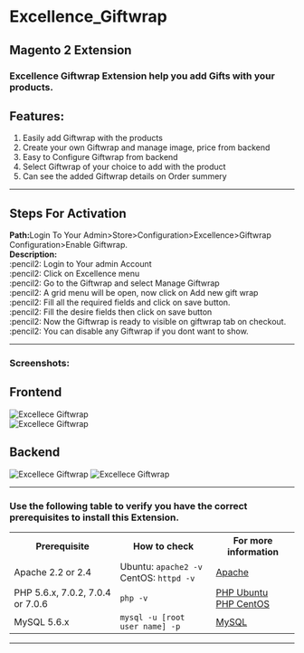 # Excellence_Giftwrap 
## Magento 2 Extension

### Excellence Giftwrap Extension help you add Gifts with your products.



## Features:
1. Easily add Giftwrap with the products
2. Create your own Giftwrap and manage image, price from backend
3. Easy to Configure Giftwrap from backend
4. Select Giftwrap of your choice to add with the product
5. Can see the added Giftwrap details on Order summery

__________________________________________________________________________________________________
## Steps For Activation
<div>
	<div>
	   <b>Path:</b>Login To Your Admin>Store>Configuration>Excellence>Giftwrap Configuration>Enable Giftwrap.
	</div>
	<div>
		<b>Description: </b> <div>:pencil2: Login to Your admin Account</div>
				     <div>:pencil2: Click on Excellence menu</div>
				     <div>:pencil2: Go to the Giftwrap and select Manage Giftwrap</div>
				     <div>:pencil2: A grid menu will be open, now click on Add new gift wrap</div>
				     <div>:pencil2: Fill all the required fields and click on save button.</div>
				     <div>:pencil2: Fill the desire fields then click on save button</div>
		<div>:pencil2: Now the Giftwrap is ready to visible on giftwrap tab on checkout.</div>
				<div>:pencil2: You can disable any Giftwrap if you dont want to show.</div>

</div>


******************************************************************************************************

### Screenshots:

## Frontend

<img src="https://www.linkpicture.com/q/gift4.png" alt="Excellece Giftwrap" title="giftwrap module">
<br>
<img src="https://www.linkpicture.com/q/gift5.png" alt="Excellece Giftwrap" title="giftwrap module">
<br>

## Backend
<img src="https://www.linkpicture.com/q/giftwrap.png" alt="Excellece Giftwrap" title="giftwrap module">
<img src="https://www.linkpicture.com/q/giftwrap2.png" alt="Excellece Giftwrap" title="giftwrap module">


___________________________________________________________________________________________________

### Use the following table to verify you have the correct prerequisites to install this Extension.
<table>
	<tbody>
		<tr>
			<th>Prerequisite</th>
			<th>How to check</th>
			<th>For more information</th>
		</tr>
	<tr>
		<td>Apache 2.2 or 2.4</td>
		<td>Ubuntu: <code>apache2 -v</code><br>
		CentOS: <code>httpd -v</code></td>
		<td><a href="https://devdocs.magento.com/guides/v2.2/install-gde/prereq/apache.html">Apache</a></td>
	</tr>
	<tr>
		<td>PHP 5.6.x, 7.0.2, 7.0.4 or 7.0.6</td>
		<td><code>php -v</code></td>
		<td><a href="http://devdocs.magento.com/guides/v2.2/install-gde/prereq/php-ubuntu.html">PHP Ubuntu</a><br><a href="http://devdocs.magento.com/guides/v2.2/install-gde/prereq/php-centos.html">PHP CentOS</a></td>
	</tr>
	<tr><td>MySQL 5.6.x</td>
	<td><code>mysql -u [root user name] -p</code></td>
	<td><a href="http://devdocs.magento.com/guides/v2.2/install-gde/prereq/mysql.html">MySQL</a></td>
	</tr>
</tbody>
</table>

_________________________________________________________________________________
